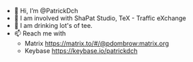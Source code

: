 - 👋 Hi, I’m @PatrickDch
- 👀 I am involved with ShaPat Studio, TeX - Traffic eXchange
- 🌱 I am drinking lot's of tee. 
- 📫 Reach me with 
  - Matrix https://matrix.to/#/@pdombrow:matrix.org
  - Keybase https://keybase.io/patrickdch

<!---
Ich gönne mir! 💐
--->
